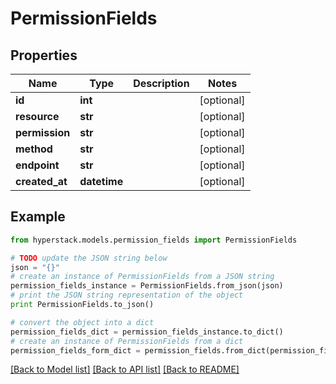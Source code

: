 # PermissionFields


## Properties

Name | Type | Description | Notes
------------ | ------------- | ------------- | -------------
**id** | **int** |  | [optional] 
**resource** | **str** |  | [optional] 
**permission** | **str** |  | [optional] 
**method** | **str** |  | [optional] 
**endpoint** | **str** |  | [optional] 
**created_at** | **datetime** |  | [optional] 

## Example

```python
from hyperstack.models.permission_fields import PermissionFields

# TODO update the JSON string below
json = "{}"
# create an instance of PermissionFields from a JSON string
permission_fields_instance = PermissionFields.from_json(json)
# print the JSON string representation of the object
print PermissionFields.to_json()

# convert the object into a dict
permission_fields_dict = permission_fields_instance.to_dict()
# create an instance of PermissionFields from a dict
permission_fields_form_dict = permission_fields.from_dict(permission_fields_dict)
```
[[Back to Model list]](../README.md#documentation-for-models) [[Back to API list]](../README.md#documentation-for-api-endpoints) [[Back to README]](../README.md)


